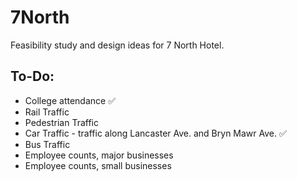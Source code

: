 # 7North


Feasibility study and design ideas for 7 North Hotel. 

## To-Do:

* College attendance ✅
* Rail Traffic
* Pedestrian Traffic
* Car Traffic - traffic along Lancaster Ave. and Bryn Mawr Ave. ✅
* Bus Traffic
* Employee counts, major businesses
* Employee counts, small businesses
